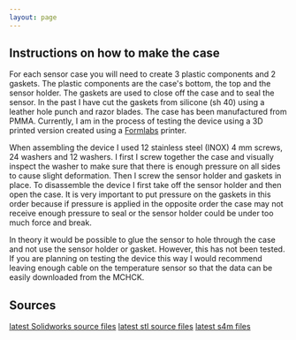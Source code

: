 ```yaml
---
layout: page
---
```

## Instructions on how to make the case

For each sensor case you will need to create 3 plastic components and 2 gaskets. The plastic components are the case's bottom, the top and the sensor holder. The gaskets are used to close off the case and to seal the sensor. In the past I have cut the gaskets from silicone (sh 40) using a leather hole punch and razor blades. The case has been manufactured from PMMA. Currently, I am in the process of testing the device using a 3D printed version created using a [Formlabs](http://formlabs.com/) printer. 

When assembling the device I used 12 stainless steel (INOX) 4 mm screws, 24 washers and 12 washers. I first I screw together the case and visually inspect the washer to make sure that there is enough pressure on all sides to cause slight deformation. Then I screw the sensor holder and gaskets in place. To disassemble the device I first take off the sensor holder and then open the case. It is very important to put pressure on the gaskets in this order because if pressure is applied in the opposite order the case may not receive enough pressure to seal or the sensor holder could be under too much force and break. 

In theory it would be possible to glue the sensor to hole through the case and not use the sensor holder or gasket. However, this has not been tested. If you are planning on testing the device this way I would recommend leaving enough cable on the temperature sensor so that the data can be easily downloaded from the MCHCK. 

## Sources

[latest Solidworks source files](https://github.com/emilyhammes/arielopenwater/archive/master.zip)
[latest stl source files]()
[latest s4m files]()

